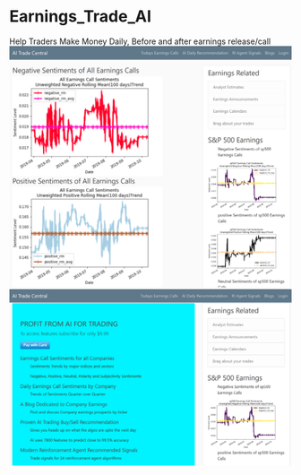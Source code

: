 # Earnings_Trade_AI
Help Traders Make Money Daily, Before and after earnings release/call
!['Landing'](screen/landing.png)
!['Landing'](screen/pay.png)
